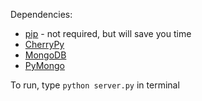 Dependencies:
 - [pip](https://pip.pypa.io/en/stable/installing/) - not required, but will save you time
 - [CherryPy](http://docs.cherrypy.org/en/latest/install.html#installation)
 - [MongoDB](http://www.mongodb.org/display/DOCS/Getting+Started)
 - [PyMongo](http://api.mongodb.com/python/current/installation.html)

To run, type `python server.py` in terminal
